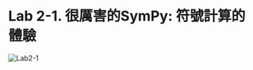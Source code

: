 # Lab 2-1. 很厲害的SymPy: 符號計算的體驗
![Lab2-1](https://user-images.githubusercontent.com/89326999/192132235-e6ebf035-f2ad-41c5-a47d-08ed3488c8fa.png)
